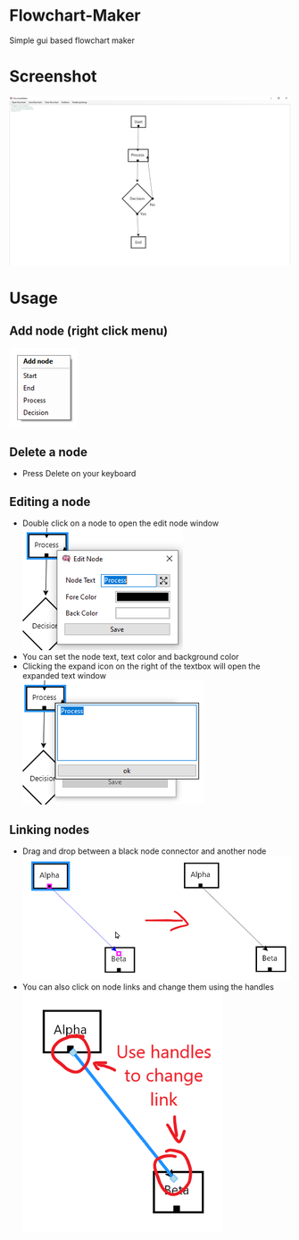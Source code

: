 # Flowchart-Maker
Simple gui based flowchart maker

# Screenshot
![screenshot](https://github.com/michael-gif/Flowchart-Maker/blob/main/resources/screenshot.png)

# Usage
## Add node (right click menu)
![context menu](https://github.com/michael-gif/Flowchart-Maker/blob/main/resources/context_menu.png)

## Delete a node
- Press Delete on your keyboard

## Editing a node
- Double click on a node to open the edit node window  
![edit node window](https://github.com/michael-gif/Flowchart-Maker/blob/main/resources/edit_node_window.png)
- You can set the node text, text color and background color
- Clicking the expand icon on the right of the textbox will open the expanded text window  
![edit node window](https://github.com/michael-gif/Flowchart-Maker/blob/main/resources/expanded_text_window.png)

## Linking nodes
- Drag and drop between a black node connector and another node
![create link](https://github.com/michael-gif/Flowchart-Maker/blob/main/resources/create_link.png)
- You can also click on node links and change them using the handles
![change link](https://github.com/michael-gif/Flowchart-Maker/blob/main/resources/change_link.png)